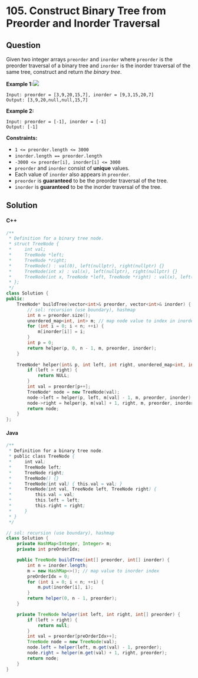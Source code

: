 # 105. Construct Binary Tree from Preorder and Inorder Traversal

## Question

Given two integer arrays `preorder` and `inorder` where `preorder` is the preorder traversal of a binary tree and `inorder` is the inorder traversal of the same tree, construct and return _the binary tree_.

**Example 1:**![](https://assets.leetcode.com/uploads/2021/02/19/tree.jpg)

```
Input: preorder = [3,9,20,15,7], inorder = [9,3,15,20,7]
Output: [3,9,20,null,null,15,7]
```

**Example 2:**

```
Input: preorder = [-1], inorder = [-1]
Output: [-1]
```

**Constraints:**

* `1 <= preorder.length <= 3000`
* `inorder.length == preorder.length`
* `-3000 <= preorder[i], inorder[i] <= 3000`
* `preorder` and `inorder` consist of **unique** values.
* Each value of `inorder` also appears in `preorder`.
* `preorder` is **guaranteed** to be the preorder traversal of the tree.
* `inorder` is **guaranteed** to be the inorder traversal of the tree.

## Solution

#### C++

```cpp
/**
 * Definition for a binary tree node.
 * struct TreeNode {
 *     int val;
 *     TreeNode *left;
 *     TreeNode *right;
 *     TreeNode() : val(0), left(nullptr), right(nullptr) {}
 *     TreeNode(int x) : val(x), left(nullptr), right(nullptr) {}
 *     TreeNode(int x, TreeNode *left, TreeNode *right) : val(x), left(left), right(right) {}
 * };
 */
class Solution {
public:
    TreeNode* buildTree(vector<int>& preorder, vector<int>& inorder) {
        // sol: recursion (use boundary), hashmap
        int n = preorder.size();
        unordered_map<int, int> m; // map node value to index in inorder
        for (int i = 0; i < n; ++i) {
            m[inorder[i]] = i;
        }
        int p = 0;
        return helper(p, 0, n - 1, m, preorder, inorder);
    }
    
    TreeNode* helper(int& p, int left, int right, unordered_map<int, int>& m, vector<int>& preorder, vector<int>& inorder) {
        if (left > right) {
            return NULL;
        }
        int val = preorder[p++];
        TreeNode* node = new TreeNode(val);
        node->left = helper(p, left, m[val] - 1, m, preorder, inorder);
        node->right = helper(p, m[val] + 1, right, m, preorder, inorder);
        return node;
    }
};
```

#### Java

```java
/**
 * Definition for a binary tree node.
 * public class TreeNode {
 *     int val;
 *     TreeNode left;
 *     TreeNode right;
 *     TreeNode() {}
 *     TreeNode(int val) { this.val = val; }
 *     TreeNode(int val, TreeNode left, TreeNode right) {
 *         this.val = val;
 *         this.left = left;
 *         this.right = right;
 *     }
 * }
 */

// sol: recursion (use boundary), hashmap
class Solution {
    private HashMap<Integer, Integer> m;
    private int preOrderIdx;

    public TreeNode buildTree(int[] preorder, int[] inorder) {
        int n = inorder.length;
        m = new HashMap<>(); // map value to inorder index
        preOrderIdx = 0;
        for (int i = 0; i < n; ++i) {
            m.put(inorder[i], i);
        }
        return helper(0, n - 1, preorder);
    }

    private TreeNode helper(int left, int right, int[] preorder) {
        if (left > right) {
            return null;
        }
        int val = preorder[preOrderIdx++];
        TreeNode node = new TreeNode(val);
        node.left = helper(left, m.get(val) - 1, preorder);
        node.right = helper(m.get(val) + 1, right, preorder);
        return node;
    }
}
```
